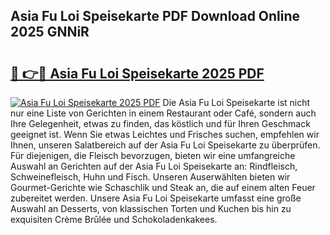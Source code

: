 ## Asia Fu Loi Speisekarte PDF Download Online 2025 GNNiR

# <h2><a href="http://gce9tzz.nevu.top/?p=Asia+Fu+Loi+Speisekarte">🔗 👉🔴 Asia Fu Loi Speisekarte 2025 PDF</a></h2>

[![Asia Fu Loi Speisekarte 2025 PDF](https://i.imgur.com/dBaPXMq.png)](http://gce9tzz.nevu.top/?p=Asia+Fu+Loi+Speisekarte)
Die Asia Fu Loi Speisekarte ist nicht nur eine Liste von Gerichten in einem Restaurant oder Café, sondern auch Ihre Gelegenheit, etwas zu finden, das köstlich und für Ihren Geschmack geeignet ist. Wenn Sie etwas Leichtes und Frisches suchen, empfehlen wir Ihnen, unseren Salatbereich auf der Asia Fu Loi Speisekarte zu überprüfen. Für diejenigen, die Fleisch bevorzugen, bieten wir eine umfangreiche Auswahl an Gerichten auf der Asia Fu Loi Speisekarte an: Rindfleisch, Schweinefleisch, Huhn und Fisch. Unseren Auserwählten bieten wir Gourmet-Gerichte wie Schaschlik und Steak an, die auf einem alten Feuer zubereitet werden. Unsere Asia Fu Loi Speisekarte umfasst eine große Auswahl an Desserts, von klassischen Torten und Kuchen bis hin zu exquisiten Crème Brûlée und Schokoladenkakees.
